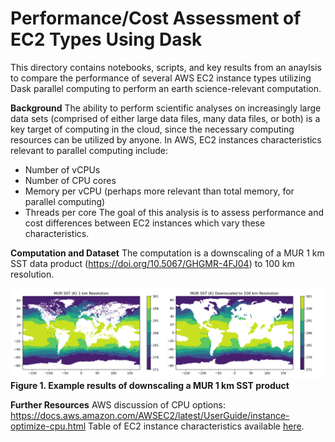 # Performance/Cost Assessment of EC2 Types Using Dask
This directory contains notebooks, scripts, and key results from an anaylsis to compare the performance of several AWS EC2 instance types utilizing Dask parallel computing to perform an earth science-relevant computation.

**Background**
The ability to perform scientific analyses on increasingly large data sets (comprised of either large data files, many data files, or both) is a key target of computing in the cloud, since the necessary computing resources can be utilized by anyone. In AWS, EC2 instances characteristics relevant to parallel computing include:
* Number of vCPUs
* Number of CPU cores
* Memory per vCPU (perhaps more relevant than total memory, for parallel computing)
* Threads per core
The goal of this analysis is to assess performance and cost differences between EC2 instances which vary these characteristics.

**Computation and Dataset**
The computation is a downscaling of a MUR 1 km SST data product (https://doi.org/10.5067/GHGMR-4FJ04) to 100 km resolution.

![example_figure](./example_downscaling.png)
**Figure 1. Example results of downscaling a MUR 1 km SST product**

**Further Resources**
AWS discussion of CPU options: https://docs.aws.amazon.com/AWSEC2/latest/UserGuide/instance-optimize-cpu.html
Table of EC2 instance characteristics available [here](https://docs.aws.amazon.com/AWSEC2/latest/UserGuide/cpu-options-supported-instances-values.html).
